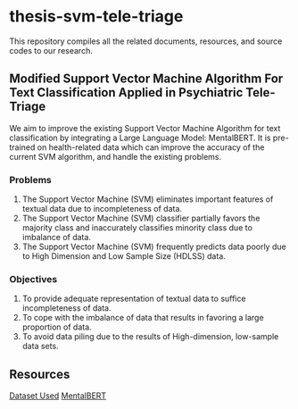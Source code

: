 # thesis-svm-tele-triage
This repository compiles all the related documents, resources, and source codes to our research.

## Modified Support Vector Machine Algorithm For Text Classification Applied in Psychiatric Tele-Triage
We aim to improve the existing Support Vector Machine Algorithm for text classification by integrating a Large Language Model: MentalBERT. It is pre-trained on health-related data which can improve the accuracy of the current SVM algorithm, and handle the existing problems.

### Problems
1. The Support Vector Machine (SVM) eliminates important features of textual data due to incompleteness of data. <br>
2. The Support Vector Machine (SVM) classifier partially favors the majority class and inaccurately classifies minority class due to imbalance of data. <br>
3. The Support Vector Machine (SVM) frequently predicts data poorly due to High Dimension and Low Sample Size (HDLSS) data.

### Objectives
1. To provide adequate representation of textual data to suffice incompleteness of data.
2. To cope with the imbalance of data that results in favoring a large proportion of data.
3. To avoid data piling due to the results of High-dimension, low-sample data sets.

## Resources
[Dataset Used](https://zenodo.org/records/2667859#.YCwdTR1OlQI)
[MentalBERT](https://arxiv.org/abs/2110.15621)

